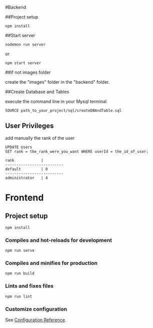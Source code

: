 #Backend

##Project setup

```
npm install
```

##Start server

```
nodemon run server
```

or

```
npm start server
```

##if not images folder

create the "images" folder in the "backend" folder.

##Create Database and Tables

execute the command line in your Mysql terminal

```
SOURCE path_to_your_project/sql/createDBAndTable.sql
```

## User Privileges 

add manually the rank of the user

```
UPDATE Users
SET rank = the_rank_were_you_want WHERE userId = the_id_of_user;
```

```
rank            |
--------------------------
default         | 0 
--------------------------
administrator   | 4
``` 


# Frontend

## Project setup
```
npm install
```

### Compiles and hot-reloads for development
```
npm run serve
```

### Compiles and minifies for production
```
npm run build
```

### Lints and fixes files
```
npm run lint
```

### Customize configuration
See [Configuration Reference](https://cli.vuejs.org/config/).

